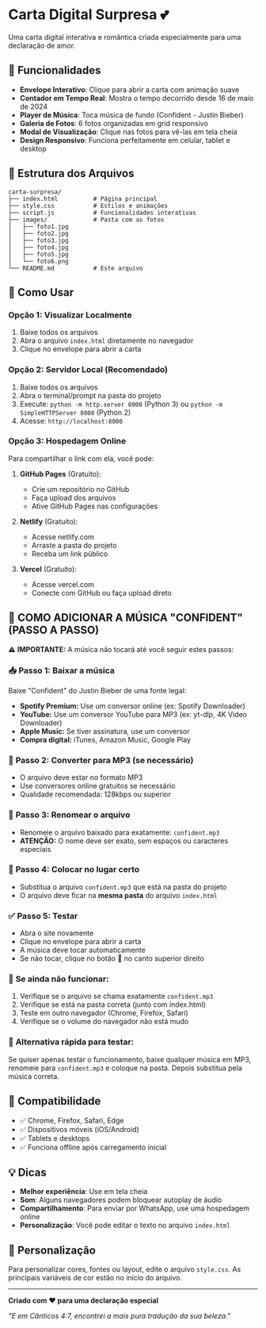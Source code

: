 # Carta Digital Surpresa 💕

Uma carta digital interativa e romântica criada especialmente para uma declaração de amor.

## 🎯 Funcionalidades

- **Envelope Interativo**: Clique para abrir a carta com animação suave
- **Contador em Tempo Real**: Mostra o tempo decorrido desde 16 de maio de 2024
- **Player de Música**: Toca música de fundo (Confident - Justin Bieber)
- **Galeria de Fotos**: 6 fotos organizadas em grid responsivo
- **Modal de Visualização**: Clique nas fotos para vê-las em tela cheia
- **Design Responsivo**: Funciona perfeitamente em celular, tablet e desktop

## 📁 Estrutura dos Arquivos

```
carta-surpresa/
├── index.html          # Página principal
├── style.css           # Estilos e animações
├── script.js           # Funcionalidades interativas
├── images/             # Pasta com as fotos
│   ├── foto1.jpg
│   ├── foto2.jpg
│   ├── foto3.jpg
│   ├── foto4.jpg
│   ├── foto5.jpg
│   └── foto6.png
└── README.md           # Este arquivo
```

## 🚀 Como Usar

### Opção 1: Visualizar Localmente
1. Baixe todos os arquivos
2. Abra o arquivo `index.html` diretamente no navegador
3. Clique no envelope para abrir a carta

### Opção 2: Servidor Local (Recomendado)
1. Baixe todos os arquivos
2. Abra o terminal/prompt na pasta do projeto
3. Execute: `python -m http.server 8000` (Python 3) ou `python -m SimpleHTTPServer 8000` (Python 2)
4. Acesse: `http://localhost:8000`

### Opção 3: Hospedagem Online
Para compartilhar o link com ela, você pode:

1. **GitHub Pages** (Gratuito):
   - Crie um repositório no GitHub
   - Faça upload dos arquivos
   - Ative GitHub Pages nas configurações

2. **Netlify** (Gratuito):
   - Acesse netlify.com
   - Arraste a pasta do projeto
   - Receba um link público

3. **Vercel** (Gratuito):
   - Acesse vercel.com
   - Conecte com GitHub ou faça upload direto

## 🎵 COMO ADICIONAR A MÚSICA "CONFIDENT" (PASSO A PASSO)

⚠️ **IMPORTANTE:** A música não tocará até você seguir estes passos:

### 📥 **Passo 1: Baixar a música**
Baixe "Confident" do Justin Bieber de uma fonte legal:
- **Spotify Premium:** Use um conversor online (ex: Spotify Downloader)
- **YouTube:** Use um conversor YouTube para MP3 (ex: yt-dlp, 4K Video Downloader)
- **Apple Music:** Se tiver assinatura, use um conversor
- **Compra digital:** iTunes, Amazon Music, Google Play

### 🔄 **Passo 2: Converter para MP3 (se necessário)**
- O arquivo deve estar no formato MP3
- Use conversores online gratuitos se necessário
- Qualidade recomendada: 128kbps ou superior

### 📁 **Passo 3: Renomear o arquivo**
- Renomeie o arquivo baixado para exatamente: `confident.mp3`
- **ATENÇÃO:** O nome deve ser exato, sem espaços ou caracteres especiais

### 📂 **Passo 4: Colocar no lugar certo**
- Substitua o arquivo `confident.mp3` que está na pasta do projeto
- O arquivo deve ficar na **mesma pasta** do arquivo `index.html`

### ✅ **Passo 5: Testar**
- Abra o site novamente
- Clique no envelope para abrir a carta
- A música deve tocar automaticamente
- Se não tocar, clique no botão 🎵 no canto superior direito

### 🔧 **Se ainda não funcionar:**
1. Verifique se o arquivo se chama exatamente `confident.mp3`
2. Verifique se está na pasta correta (junto com index.html)
3. Teste em outro navegador (Chrome, Firefox, Safari)
4. Verifique se o volume do navegador não está mudo

### 🎯 **Alternativa rápida para testar:**
Se quiser apenas testar o funcionamento, baixe qualquer música em MP3, renomeie para `confident.mp3` e coloque na pasta. Depois substitua pela música correta.

## 📱 Compatibilidade

- ✅ Chrome, Firefox, Safari, Edge
- ✅ Dispositivos móveis (iOS/Android)
- ✅ Tablets e desktops
- ✅ Funciona offline após carregamento inicial

## 💡 Dicas

- **Melhor experiência**: Use em tela cheia
- **Som**: Alguns navegadores podem bloquear autoplay de áudio
- **Compartilhamento**: Para enviar por WhatsApp, use uma hospedagem online
- **Personalização**: Você pode editar o texto no arquivo `index.html`

## 🎨 Personalização

Para personalizar cores, fontes ou layout, edite o arquivo `style.css`. As principais variáveis de cor estão no início do arquivo.

---

**Criado com ❤️ para uma declaração especial**

*"E em Cânticos 4:7, encontrei a mais pura tradução da sua beleza."*

